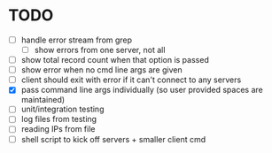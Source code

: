 # TODO
* [ ] handle error stream from grep
    * [ ] show errors from one server, not all
* [ ] show total record count when that option is passed
* [ ] show error when no cmd line args are given
* [ ] client should exit with error if it can't connect to any servers
* [x] pass command line args individually (so user provided spaces are maintained)
* [ ] unit/integration testing
* [ ] log files from testing
* [ ] reading IPs from file
* [ ] shell script to kick off servers + smaller client cmd
